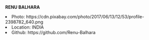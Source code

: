 <b>RENU BALHARA</b>

<li>Photo: https://cdn.pixabay.com/photo/2017/06/13/12/53/profile-2398782_640.png <br></li>
<li>Location: INDIA  <br></li>
<li>Github: https://github.com/Renu-Balhara</li>
